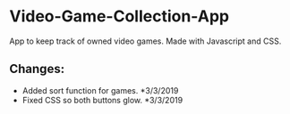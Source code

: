 # Video-Game-Collection-App
App to keep track of owned video games. Made with Javascript and CSS.

## Changes:
* Added sort function for games. *3/3/2019
* Fixed CSS so both buttons glow. *3/3/2019


